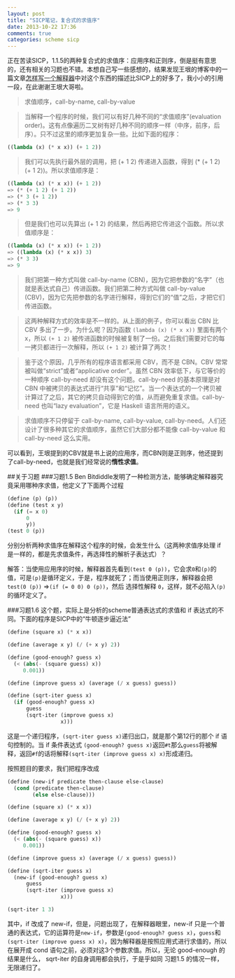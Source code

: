 ```yaml
---
layout: post
title: "SICP笔记，复合式的求值序"
date: 2013-10-22 17:36
comments: true
categories: scheme sicp
---
```

正在苦读SICP，1.1.5的两种复合式的求值序：应用序和正则序，倒是挺有意思的，还有相关的习题也不错。本想自己写一些感想的，结果发现王垠的博客中的一篇文章[怎样写一个解释器](http://www.yinwang.org/blog-cn/2012/08/01/interpreter/)中对这个东西的描述比SICP上的好多了，我小小的引用一段，在此谢谢王垠大哥啦。
>求值顺序，call-by-name, call-by-value

>当解释一个程序的时候，我们可以有好几种不同的“求值顺序”(evaluation order)。这有点像遍历二叉树有好几种不同的顺序一样（中序，前序，后序）。只不过这里的顺序更加复杂一些。比如下面的程序：

```scheme
((lambda (x) (* x x)) (+ 1 2))
```
>我们可以先执行最外层的调用，把 (+ 1 2) 传递进入函数，得到 (* (+ 1 2) (+ 1 2))。所以求值顺序是：
```scheme
((lambda (x) (* x x)) (+ 1 2))
=> (* (+ 1 2) (+ 1 2))
=> (* 3 (+ 1 2))
=> (* 3 3)
=> 9
```
>但是我们也可以先算出 (+ 1 2) 的结果，然后再把它传进这个函数。所以求值顺序是：
```scheme
((lambda (x) (* x x)) (+ 1 2))
=> ((lambda (x) (* x x)) 3)
=> (* 3 3)
=> 9
```
>我们把第一种方式叫做 call-by-name (CBN)，因为它把参数的“名字”（也就是表达式自己）传进函数。我们把第二种方式叫做 call-by-value (CBV)，因为它先把参数的名字进行解释，得到它们的“值”之后，才把它们传进函数。

>这两种解释方式的效率是不一样的。从上面的例子，你可以看出 CBN 比 CBV 多出了一步。为什么呢？因为函数 `(lambda (x) (* x x))` 里面有两个 x，所以 `(+ 1 2)` 被传进函数的时候被复制了一份。之后我们需要对它的每一拷贝都进行一次解释，所以 `(+ 1 2)` 被计算了两次！

>鉴于这个原因，几乎所有的程序语言都采用 CBV，而不是 CBN。CBV 常常被叫做“strict”或者“applicative order”。虽然 CBN 效率低下，与它等价的一种顺序 call-by-need 却没有这个问题。call-by-need 的基本原理是对 CBN 中被拷贝的表达式进行“共享”和“记忆”。当一个表达式的一个拷贝被计算过了之后，其它的拷贝自动得到它的值，从而避免重复求值。call-by-need 也叫“lazy evaluation”，它是 Haskell 语言所用的语义。

>求值顺序不只停留于 call-by-name, call-by-value, call-by-need。人们还设计了很多种其它的求值顺序，虽然它们大部分都不能像 call-by-value 和 call-by-need 这么实用。

可以看到，王垠提到的CBV就是书上说的应用序，而CBN则是正则序，他还提到了call-by-need，也就是我们经常说的**惰性求值**。

##关于习题
###习题1.5
Ben Bitdiddle发明了一种检测方法，能够确定解释器究竟采用哪种序求值，他定义了下面两个过程
```scheme
(define (p) (p))
(define (test x y)
  (if (= x 0)
      0
      y))
(test 0 (p))
```
分别分析两种求值序在解释这个程序的时候，会发生什么（这两种求值序处理 if 是一样的，都是先求值条件，再选择性的解析子表达式）？  

解答：当使用应用序的时候，解释器首先看到`(test 0 (p))`，它会求`0`和`(p)`的值，可是`(p)`是循环定义，于是，程序就死了；而当使用正则序，解释器会把`test(0 (p))` =>`(if (= 0 0) 0 (p))`，然后 选择性解释 `0`，这样，就不必陷入`(p)`的循环定义了。

###习题1.6
这个题，实际上是分析的scheme普通表达式的求值和 if 表达式的不同。下面的程序是SICP中的“牛顿逐步逼近法”
```scheme
(define (square x) (* x x))

(define (average x y) (/ (+ x y) 2))

(define (good-enough? guess x)
  (< (abs(- (square guess) x))
     0.001))

(define (improve guess x) (average (/ x guess) guess))

(define (sqrt-iter guess x)
  (if (good-enough? guess x)
      guess
      (sqrt-iter (improve guess x)
                 x)))
```
这是一个递归程序，`(sqrt-iter guess x)`递归出口，就是那个第12行的那个 if 语句控制的。当 if 条件表达式 `(good-enough? guess x)`返回`#t`那么`guess`将被解释，返回`#f`的话将解释`(sqrt-iter (improve guess x) x)`形成递归。  

按照题目的要求，我们把程序改成
```scheme
(define (new-if predicate then-clause else-clause)
  (cond (predicate then-clause)
        (else else-clause)))

(define (square x) (* x x))

(define (average x y) (/ (+ x y) 2))

(define (good-enough? guess x)
  (< (abs(- (square guess) x))
     0.001))

(define (improve guess x) (average (/ x guess) guess))

(define (sqrt-iter guess x)
  (new-if (good-enough? guess x)
      guess
      (sqrt-iter (improve guess x)
                 x)))

(sqrt-iter 1 3)
```
其中，if 改成了 new-if，但是，问题出现了，在解释器眼里，new-if 只是一个普通的表达式，它的运算符是`new-if`，参数是`(good-enough? guess x)`，`guess`和`(sqrt-iter (improve guess x) x)`，因为解释器是按照应用式进行求值的，所以在展开成 cond 语句之前，必须对这3个参数求值。所以，无论 good-enough 的结果是什么， sqrt-iter 的自身调用都会执行，于是乎如同 习题1.5 的情况一样，无限递归了。

